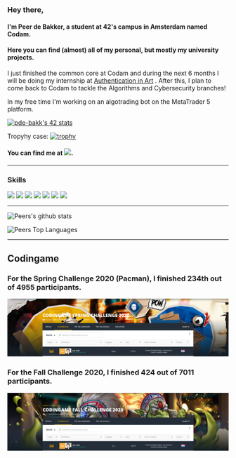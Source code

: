 ### Hey there,
#### I'm Peer de Bakker, a student at 42's campus in Amsterdam named Codam.
#### Here you can find (almost) all of my personal, but mostly my university projects.

I just finished the common core at Codam and during the next 6 months I will be doing my internship at [Authentication in Art](https://authenticationinart.org/) .
After this, I plan to come back to Codam to tackle the Algorithms and Cybersecurity branches!

In my free time I'm working on an algotrading bot on the MetaTrader 5 platform.


[![pde-bakk's 42 stats](https://badge42.herokuapp.com/api/stats/pde-bakk)](https://github.com/JaeSeoKim/badge42)


Tropyhy case:
[![trophy](https://github-profile-trophy.vercel.app/?username=pde-bakk&theme=onedark)](https://github.com/ryo-ma/github-profile-trophy)


<!-- ![alt-text](https://emoji.gg/assets/emoji/9879_hackerman.gif) -->

#### You can find me at <a href="https://www.linkedin.com/in/peer-de-bakker-a5b866120/"><img src="https://icon-library.com/images/linked-in-icon-small/linked-in-icon-small-24.jpg" height="25" ></a>.

---

### Skills
<img src="https://img.shields.io/badge/c%20-A8B9CC.svg?&style=for-the-badge&logo=c&logoColor=FFFFFF"/> <img src="https://img.shields.io/badge/c++%20-00599C.svg?&style=for-the-badge&logo=c%2B%2B&logoColor=FFFFFF"/> <img src="https://img.shields.io/badge/ruby%20-CC342D.svg?&style=for-the-badge&logo=ruby&logoColor=FFFFFF"/> <img src="https://img.shields.io/badge/python%20-3776AB.svg?&style=for-the-badge&logo=python&logoColor=FFFFFF"/> <img src="https://img.shields.io/badge/slack%20-4A154B.svg?&style=for-the-badge&logo=slack&logoColor=FFFFFF"/> <img src="https://img.shields.io/badge/vscode%20-007ACC.svg?&style=for-the-badge&logo=slack&logoColor=FFFFFF"/> <img src="https://img.shields.io/badge/git%20-F050532.svg?&style=for-the-badge&logo=git&logoColor=FFFFFF"/>

---

![Peers's github stats](https://github-readme-stats.vercel.app/api?username=pde-bakk&theme=radical&count_private=true&show_icons=true&bg_color=7049c7,86a8e7,E56EB2&title_color=fff&text_color=fff)

![Peers Top Languages](https://github-readme-stats.vercel.app/api/top-langs/?username=pde-bakk&layout=compact&bg_color=7049c7,86a8e7,E56EB2&title_color=fff&text_color=fff)

---

## Codingame

### For the Spring Challenge 2020 (Pacman), I finished 234th out of 4955 participants.
[![Spring Challenge 2020 Peer](https://github.com/pde-bakk/Codingame/blob/master/pictures/SpringChallenge2020.png)](https://www.codingame.com/contests/spring-challenge-2020)

### For the Fall Challenge 2020, I finished 424 out of 7011 participants.
[![Spring Challenge 2020 Peer](https://github.com/pde-bakk/Codingame/blob/master/pictures/FallChallenge2020.png)](https://www.codingame.com/contests/fall-challenge-2020)
